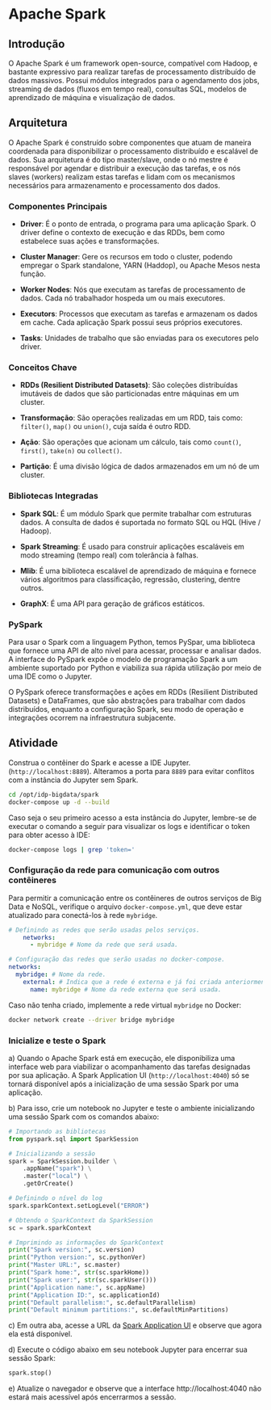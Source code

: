 # Apache Spark

## Introdução

O Apache Spark é um framework open-source, compatível com Hadoop, e bastante expressivo para realizar tarefas de processamento distribuído de dados massivos. Possui módulos integrados para o agendamento dos jobs, streaming de dados (fluxos em tempo real), consultas SQL, modelos de aprendizado de máquina e visualização de dados. 

## Arquitetura

O Apache Spark é construído sobre componentes que atuam de maneira coordenada para disponibilizar o processamento distribuído e escalável de dados. Sua arquitetura é do tipo master/slave, onde o nó mestre é responsável por agendar e distribuir a execução das tarefas, e os nós slaves (workers) realizam estas tarefas e lidam com os mecanismos necessários para armazenamento e processamento dos dados. 

### Componentes Principais

- **Driver**: É o ponto de entrada, o programa para uma aplicação Spark. O driver define o contexto de execução e das RDDs, bem como estabelece suas ações e transformações.

- **Cluster Manager**: Gere os recursos em todo o cluster, podendo empregar o Spark standalone, YARN (Haddop), ou Apache Mesos nesta função.

- **Worker Nodes**: Nós que executam as tarefas de processamento de dados. Cada nó trabalhador hospeda um ou mais executores.

- **Executors**: Processos que executam as tarefas e armazenam os dados em cache. Cada aplicação Spark possui seus próprios executores.

- **Tasks**: Unidades de trabalho que são enviadas para os executores pelo driver.

### Conceitos Chave

- **RDDs (Resilient Distributed Datasets)**: São coleções distribuídas imutáveis ​​de dados que são particionadas entre máquinas em um cluster.

- **Transformação**: São operações realizadas em um RDD, tais como: `filter()`, `map()` ou `union()`, cuja saída é outro RDD.

- **Ação**: São operações que acionam um cálculo, tais como `count()`, `first()`, `take(n)` ou `collect()`.

- **Partição**: É uma divisão lógica de dados armazenados em um nó de um cluster.

### Bibliotecas Integradas

- **Spark SQL**: É um módulo Spark que permite trabalhar com estruturas dados. A consulta de dados é suportada no formato SQL ou HQL (Hive / Hadoop). 

- **Spark Streaming**: É usado para construir aplicações escaláveis em modo streaming (tempo real) com tolerância à falhas. 

- **Mlib**: É uma biblioteca escalável de aprendizado de máquina e fornece vários algoritmos para classificação, regressão, clustering, dentre outros. 

- **GraphX**: É uma API para geração de gráficos estáticos. 

### PySpark

Para usar o Spark com a linguagem Python, temos  PySpar, uma biblioteca que fornece uma API de alto nível para acessar, processar e analisar dados. A interface do PySpark expõe o modelo de programação Spark a um ambiente suportado por Python e viabiliza sua rápida utilização por meio de uma IDE como o Jupyter. 

O PySpark oferece transformações e ações em RDDs (Resilient Distributed Datasets) e DataFrames, que são abstrações para trabalhar com dados distribuídos, enquanto a configuração Spark, seu modo de operação e integrações ocorrem na infraestrutura subjacente. 

## Atividade

Construa o contêiner do Spark e acesse a IDE Jupyter.
(`http://localhost:8889`). Alteramos a porta para `8889` para evitar conflitos com a instância do Jupyter sem Spark. 

```bash
cd /opt/idp-bigdata/spark
docker-compose up -d --build
```
Caso seja o seu primeiro acesso a esta instância do Jupyter, lembre-se de executar o comando a seguir para visualizar os logs e identificar o token para obter acesso à IDE: 

```bash
docker-compose logs | grep 'token='
```

### Configuração da rede para comunicação com outros contêineres

Para permitir a comunicação entre os contêineres de outros serviços de Big Data e NoSQL, verifique o arquivo `docker-compose.yml`, que deve estar atualizado para conectá-los à rede `mybridge`. 

```yaml
# Definindo as redes que serão usadas pelos serviços.
    networks:
      - mybridge # Nome da rede que será usada.

# Configuração das redes que serão usadas no docker-compose.
networks:
  mybridge: # Nome da rede.
    external: # Indica que a rede é externa e já foi criada anteriormente.
      name: mybridge # Nome da rede externa que será usada.
```

Caso não tenha criado, implemente a rede virtual `mybridge` no Docker: 

```bash
docker network create --driver bridge mybridge
```
### Inicialize e teste o Spark

a) Quando o Apache Spark está em execução, ele disponibiliza uma interface web para viabilizar o acompanhamento das tarefas designadas por sua aplicação. A Spark Application UI (`http://localhost:4040`) só se tornará disponível após a inicialização de uma sessão Spark por uma aplicação. 

b) Para isso, crie um notebook no Jupyter e teste o ambiente inicializando uma sessão Spark com os comandos abaixo: 

```python
# Importando as bibliotecas
from pyspark.sql import SparkSession

# Inicializando a sessão
spark = SparkSession.builder \
    .appName("spark") \
    .master("local") \
    .getOrCreate()

# Definindo o nível do log
spark.sparkContext.setLogLevel("ERROR")

# Obtendo o SparkContext da SparkSession
sc = spark.sparkContext

# Imprimindo as informações do SparkContext
print("Spark version:", sc.version)
print("Python version:", sc.pythonVer)
print("Master URL:", sc.master)
print("Spark home:", str(sc.sparkHome))
print("Spark user:", str(sc.sparkUser()))
print("Application name:", sc.appName)
print("Application ID:", sc.applicationId)
print("Default parallelism:", sc.defaultParallelism)
print("Default minimum partitions:", sc.defaultMinPartitions)
```

<!--
from pyspark.sql import SparkSession
spark = SparkSession.builder.getOrCreate()

# Análise de Dados com PySpark 

O Apache Spark é um framework open-source para processamento distribuído de dados em larga escala. O PySpark é uma biblioteca Python para usar o Spark, que fornece uma API de alto nível para processar dados de maneira eficiente. O PySpark oferece suporte a transformações e ações em RDDs (Resilient Distributed Datasets) e DataFrames, que são abstrações para trabalhar com dados distribuídos. 

## 1. Ambientando-se ao PySpark

[Tutorial Básico](https://www.kaggle.com/code/nilaychauhan/pyspark-tutorial-for-beginners)

## 2. Usando Spark para realizar uma análise a partir do dataset que importamos para o MongoDB. 

a) No Jupyter, crie um novo notebook Python 3 (ipykernel) e insira o seguinte código para criar uma sessão Spark:

```python
from pyspark.sql import SparkSession

spark = SparkSession.builder \
    .appName("Análise de Dados do Censo da Educação Superior") \
    .config("spark.mongodb.input.uri", "mongodb://172.22.0.3:27017/inep.ies") \
    .getOrCreate()
```
b) Carregue os dados do MongoDB para um DataFrame Spark:

```python
df = spark.read.format("com.mongodb.spark.sql.DefaultSource").load()
```
c) Realize análises e transformações nos dados para se habituar com as funcionalidades do PySpark. Por exemplo, para contar o número de instituições de ensino superior por estado:

```python
df.groupBy("UF").count().show()
```

d) Quando terminar a análise, lembre-se de encerrar a sessão Spark:

```python
spark.stop()
```
-->

c) Em outra aba, acesse a URL da [Spark Application UI](http://localhost:4040) e observe que agora ela está disponível. 

d) Execute o código abaixo em seu notebook Jupyter para encerrar sua sessão Spark: 

```python
spark.stop()
```

e) Atualize o navegador e observe que a interface http://localhost:4040 não estará mais acessível após encerrarmos a sessão. 

<!--
https://www.datacamp.com/cheat-sheet/pyspark-cheat-sheet-spark-dataframes-in-python

https://images.datacamp.com/image/upload/v1676302905/Marketing/Blog/PySpark_SQL_Cheat_Sheet.pdf

https://intellipaat.com/blog/tutorial/spark-tutorial/spark-and-rdd-cheat-sheet/

https://intellipaat.com/mediaFiles/2019/03/Spark-_-RDD-CS-DESIGN.pdf

https://stanford.edu/~rezab/dao/notes/L11/spark_cheat_sheet.pdf

https://www.google.com/search?q=spark+commands+cheat+sheet&rlz=1C5CHFA_enBR894BR894&oq=spark+commands+&gs_lcrp=EgZjaHJvbWUqCQgBEAAYExiABDIMCAAQRRgTGBYYHhg5MgkIARAAGBMYgAQyCQgCEAAYExiABDIJCAMQABgTGIAEMgkIBBAAGBMYgAQyCggFEAAYExgWGB4yCggGEAAYExgWGB4yCggHEAAYExgWGB4yCggIEAAYExgWGB4yCggJEAAYExgWGB7SAQg2MjQwajBqN6gCALACAA&sourceid=chrome&ie=UTF-8
-->